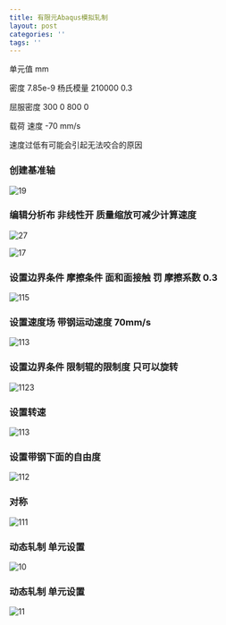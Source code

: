 ```yaml
---
title: 有限元Abaqus模拟轧制
layout: post
categories: ''
tags: ''
---
```

单元值 mm

密度 7.85e-9
杨氏模量 210000    0.3


屈服密度  300    0
         800    0
         
载荷     速度 -70 mm/s

速度过低有可能会引起无法咬合的原因
### 创建基准轴
![19](/images/posts/abaqus/1.png)
### 编辑分析布 非线性开  质量缩放可减少计算速度
![27](/images/posts/abaqus/2.png)

![17](/images/posts/abaqus/3.png)
### 设置边界条件 摩擦条件 面和面接触  罚 摩擦系数 0.3
![115](/images/posts/abaqus/4.png)
### 设置速度场  带钢运动速度 70mm/s
![113](/images/posts/abaqus/5.png)
### 设置边界条件 限制辊的限制度 只可以旋转
![1123](/images/posts/abaqus/6.png)
### 设置转速
![113](/images/posts/abaqus/7.png)
### 设置带钢下面的自由度
![112](/images/posts/abaqus/8.png)
### 对称
![111](/images/posts/abaqus/9.png)
### 动态轧制 单元设置
![10](/images/posts/abaqus/10.png)
### 动态轧制 单元设置
![11](/images/posts/abaqus/11.png)